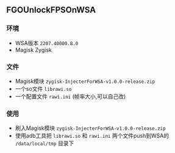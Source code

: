 ## FGOUnlockFPSOnWSA
### 环境
- WSA版本 `2207.40000.8.0`
- Magisk Zygisk
### 文件
- Magisk模块 `zygisk-InjecterForWSA-v1.0.0-release.zip`
- 一个so文件 `librawi.so`
- 一个配置文件 `rawi.ini` (帧率大小,可以自己改)
### 使用
- 刷入Magisk模块 `zygisk-InjecterForWSA-v1.0.0-release.zip`
- 使用adb工具把 `librawi.so` 和 `rawi.ini` 两个文件push到WSA的 `/data/local/tmp` 目录下
